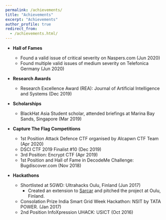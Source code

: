 ```yaml
---
permalink: /achievements/
title: "Achievements"
excerpt: "Achievements"
author_profile: true
redirect_from: 
  - /achievements.html/
---
```


* **Hall of Fames**
  * Found a valid issue of critical severity on Naspers.com (Jun 2020)
  * Found multiple valid issues of medium severity on Telefonica Germany (Jun 2020)
  
* **Research Awards**
  * Research Excellence Award (REA): Journal of Artificial Intelligence and Systems (Dec 2019) 

* **Scholarships**
  * BlackHat Asia Student scholar, attended briefings at Marina Bay Sands, Singapore (Mar 2019) 
  
* **Capture The Flag Competitions**
  * 1st Position Attack Defence CTF organised by Alcapwn CTF Team (Apr 2020)
  * DSCI CTF 2019 Finalist #10 (Dec 2019)
  * 3rd Position: Encrypt CTF (Apr 2019)
  * 1st Position and Hall of Fame in DecodeMe Challenge: Bugdiscover.com (Nov 2018)

* **Hackathons**
  * Shortlisted at 5GWD: Ultrahacks Oulu, Finland (Jun 2017)
    * Created an extension to [Sarcar](https://github.com/Kida007/SarCar) and pitched the project at Oulu, Finland.
  * Consolation Prize India Smart Grid Week Hackathon: NSIT by TATA POWER. (Jan 2017)
  * 2nd Position InfoXpression UHACK: USICT (Oct 2016)

